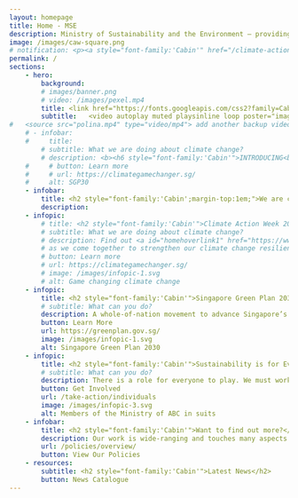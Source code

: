 ```yaml
---
layout: homepage
title: Home - MSE
description: Ministry of Sustainability and the Environment — providing Singapore with a clean and sustainable environment with resilient supplies of safe food and water
image: /images/caw-square.png
# notification: <p><a style="font-family:'Cabin'" href="/climate-action-week/"><b>Join us for Climate Action Week from July 12-18, 2021</b></a></p>
permalink: /
sections:
    - hero:
        background: 
        # images/banner.png
        # video: /images/pexel.mp4
        title: <link href="https://fonts.googleapis.com/css2?family=Cabin:wght@400;600&display=swap" rel="stylesheet"><h1 style="font-family:'Cabin','Lato'; font-weight:600; color:white;text-align:right;font-size:0.8em;line-height:1.1em; text-shadow:black 0px 0px 3px;">Sustainable.<br> Resource-efficient.<br>Climate-resilient.</h1><meta property="og:image" content="/images/thumbnail.jpg">
        subtitle:   <video autoplay muted playsinline loop poster="images/banner.png" id="bannerVideo"><source src="/images/banner-video.mp4" type="video/webm"></video>
#   <source src="polina.mp4" type="video/mp4"> add another backup video in mp4
    # - infobar:
    #     title: 
        # subtitle: What we are doing about climate change?
        # description: <b><h6 style="font-family:'Cabin'">INTRODUCING<br></h6></b><a href="https://www.greenplan.gov.sg/"><img src="/images/sgplogo.png"></a><br><a class="button_sgp30" href="https://www.greenplan.gov.sg/" alt="">Learn More</a>
    #     # button: Learn more
    #     # url: https://climategamechanger.sg/
    #     alt: SGP30
    - infobar:
        title: <h2 style="font-family:'Cabin';margin-top:1em;">We are committed to providing a clean and sustainable environment, with resilient supplies of safe food and water for Singapore.</h2>
        description:
    - infopic:
        # title: <h2 style="font-family:'Cabin'">Climate Action Week 2021</h2>
        # subtitle: What we are doing about climate change?
        # description: Find out <a id="homehoverlink1" href="https://www.mse.gov.sg/climate-action-week">what events are happening from 12-18 July</a> for this year's Climate Action Week.
        # as we come together to strengthen our climate change resilience and transition to a low-carbon future.
        # button: Learn more
        # url: https://climategamechanger.sg/
        # image: /images/infopic-1.svg
        # alt: Game changing climate change
    - infopic:
        title: <h2 style="font-family:'Cabin'">Singapore Green Plan 2030</h2>
        # subtitle: What can you do?
        description: A whole-of-nation movement to advance Singapore’s national agenda on sustainable development, the Green Plan charts ambitious and concrete targets to strengthen Singapore’s commitments under the UN’s 2030 Sustainable Development Agenda and Paris Agreement, and position us to achieve our long-term net zero emissions aspiration as soon as viable.
        button: Learn More
        url: https://greenplan.gov.sg/
        image: /images/infopic-1.svg
        alt: Singapore Green Plan 2030
    - infopic:
        title: <h2 style="font-family:'Cabin'">Sustainability is for Everyone</h2>
        # subtitle: What can you do?
        description: There is a role for everyone to play. We must work together so that future generations will continue to enjoy the green and liveable island we call home.
        button: Get Involved
        url: /take-action/individuals
        image: /images/infopic-3.svg
        alt: Members of the Ministry of ABC in suits
    - infobar:
        title: <h2 style="font-family:'Cabin'">Want to find out more?</h2>
        description: Our work is wide-ranging and touches many aspects of our lives. <br>Learn how our policies tackle these issues.
        url: /policies/overview/
        button: View Our Policies
    - resources:
        subtitle: <h2 style="font-family:'Cabin'">Latest News</h2>
        button: News Catalogue
---
```

